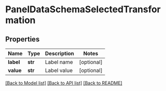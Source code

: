 # PanelDataSchemaSelectedTransformation

## Properties
Name | Type | Description | Notes
------------ | ------------- | ------------- | -------------
**label** | **str** | Label name | [optional] 
**value** | **str** | Label value | [optional] 

[[Back to Model list]](../README.md#documentation-for-models) [[Back to API list]](../README.md#documentation-for-api-endpoints) [[Back to README]](../README.md)



